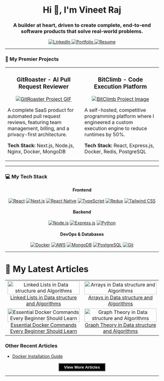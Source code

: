 <div align="center">
  <h1>Hi 👋, I'm Vineet Raj</h1>
  
  <h3>
    A builder at heart, driven to create complete, end-to-end software products that solve real-world problems.
  </h3>
  
  <p>
    <a href="https://linkedin.com/in/YOUR_LINKEDIN_USERNAME" target="_blank">
      <img src="https://img.shields.io/badge/LinkedIn-0077B5?style=for-the-badge&logo=linkedin&logoColor=white" alt="LinkedIn"/>
    </a>
    <a href="https://www.unknownbug.tech" target="_blank">
      <img src="https://img.shields.io/badge/Portfolio-E34F26?style=for-the-badge&logo=dev.to&logoColor=white" alt="Portfolio"/>
    </a>
    <a href="YOUR_RESUME_LINK" target="_blank">
      <img src="https://img.shields.io/badge/Download-Resume-A8B9CC?style=for-the-badge&logo=googledrive&logoColor=white" alt="Resume"/>
    </a>
  </p>
</div>

---

### 🚀 My Premier Projects

<table>
  <tr>
    <td valign="top" width="50%">
      <h3 align="center">GitRoaster - AI Pull Request Reviewer</h3>
      <p align="center">
        <a href="YOUR_GITROASTER_REPO_LINK" target="_blank">
          <img src="https://via.placeholder.com/400x250.png?text=Add+Project+GIF+Here" alt="GitRoaster Project GIF"/>
        </a>
      </p>
      <p>A complete SaaS product for automated pull request reviews, featuring team management, billing, and a privacy-first architecture.</p>
      <p><strong>Tech Stack:</strong> Next.js, Node.js, Nginx, Docker, MongoDB</p>
    </td>
    <td valign="top" width="50%">
      <h3 align="center">BitClimb - Code Execution Platform</h3>
      <p align="center">
        <a href="YOUR_BITCLIMB_REPO_LINK" target="_blank">
          <img src="https://via.placeholder.com/400x250.png?text=Add+Project+Image+Here" alt="BitClimb Project Image"/>
        </a>
      </p>
      <p>A self-hosted, competitive programming platform where I engineered a custom execution engine to reduce runtimes by 50%.</p>
      <p><strong>Tech Stack:</strong> React, Express.js, Docker, Redis, PostgreSQL</p>
    </td>
  </tr>
</table>

---

### 💻 My Tech Stack

<div align="center">
  <h4>Frontend</h4>
  <p>
    <a href="https://reactjs.org/" target="_blank"><img alt="React" src="https://img.shields.io/badge/React-61DAFB?style=for-the-badge&logo=react&logoColor=black"></a>
    <a href="https://nextjs.org/" target="_blank"><img alt="Next.js" src="https://img.shields.io/badge/Next.js-000000?style=for-the-badge&logo=next.js&logoColor=white"></a>
    <a href="https://reactnative.dev/" target="_blank"><img alt="React Native" src="https://img.shields.io/badge/React_Native-61DAFB?style=for-the-badge&logo=react&logoColor=black"></a>
    <a href="https://www.typescriptlang.org/" target="_blank"><img alt="TypeScript" src="https://img.shields.io/badge/TypeScript-3178C6?style=for-the-badge&logo=typescript&logoColor=white"></a>
    <a href="https://redux.js.org/" target="_blank"><img alt="Redux" src="https://img.shields.io/badge/Redux-764ABC?style=for-the-badge&logo=redux&logoColor=white"></a>
    <a href="https://tailwindcss.com/" target="_blank"><img alt="Tailwind CSS" src="https://img.shields.io/badge/Tailwind_CSS-06B6D4?style=for-the-badge&logo=tailwindcss&logoColor=white"></a>
  </p>
  <h4>Backend</h4>
  <p>
    <a href="https://nodejs.org" target="_blank"><img alt="Node.js" src="https://img.shields.io/badge/Node.js-339933?style=for-the-badge&logo=node.js&logoColor=white"></a>
    <a href="https://expressjs.com" target="_blank"><img alt="Express.js" src="https://img.shields.io/badge/Express.js-000000?style=for-the-badge&logo=express&logoColor=white"></a>
    <a href="https://www.python.org" target="_blank"><img alt="Python" src="https://img.shields.io/badge/Python-3776AB?style=for-the-badge&logo=python&logoColor=white"></a>
  </p>
  <h4>DevOps & Databases</h4>
  <p>
    <a href="https://www.docker.com/" target="_blank"><img alt="Docker" src="https://img.shields.io/badge/Docker-2496ED?style=for-the-badge&logo=docker&logoColor=white"></a>
    <a href="https://aws.amazon.com" target="_blank"><img alt="AWS" src="https://img.shields.io/badge/AWS-232F3E?style=for-the-badge&logo=amazon-aws&logoColor=white"></a>
    <a href="https://www.mongodb.com/" target="_blank"><img alt="MongoDB" src="https://img.shields.io/badge/MongoDB-47A248?style=for-the-badge&logo=mongodb&logoColor=white"></a>
    <a href="https://www.postgresql.org" target="_blank"><img alt="PostgreSQL" src="https://img.shields.io/badge/PostgreSQL-4169E1?style=for-the-badge&logo=postgresql&logoColor=white"></a>
    <a href="https://git-scm.com/" target="_blank"><img alt="Git" src="https://img.shields.io/badge/Git-F05032?style=for-the-badge&logo=git&logoColor=white"></a>
  </p>
</div>

---

# 📝 My Latest Articles

<table>

<tr><td width="50%" align="center">
  <a href="https://blog.unknownbug.tech/linked-lists-in-data-structure-and-algorithms" target="_blank">
    <img src="https://cdn.hashnode.com/res/hashnode/image/upload/v1755369194792/30b667b2-8eec-4888-9edd-799e96ad6d88.png" width="100%" alt="Linked Lists in Data structure and Algorithms"/>
  </a>
  <br />
  <a href="https://blog.unknownbug.tech/linked-lists-in-data-structure-and-algorithms" target="_blank">Linked Lists in Data structure and Algorithms</a>
</td>
    <td width="50%" align="center">
  <a href="https://blog.unknownbug.tech/arrays-in-data-structure-and-algorithms" target="_blank">
    <img src="https://cdn.hashnode.com/res/hashnode/image/upload/v1751652160342/161e3f42-7c3c-414e-91c7-f6218105cba8.png" width="100%" alt="Arrays in Data structure and Algorithms"/>
  </a>
  <br />
  <a href="https://blog.unknownbug.tech/arrays-in-data-structure-and-algorithms" target="_blank">Arrays in Data structure and Algorithms</a>
</td>
    </tr><tr><td width="50%" align="center">
  <a href="https://blog.unknownbug.tech/essential-docker-commands-every-beginner-should-learn" target="_blank">
    <img src="https://cdn.hashnode.com/res/hashnode/image/upload/v1750313893715/31b89db2-945d-4770-9c29-fae5656cda40.jpeg" width="100%" alt="Essential Docker Commands Every Beginner Should Learn"/>
  </a>
  <br />
  <a href="https://blog.unknownbug.tech/essential-docker-commands-every-beginner-should-learn" target="_blank">Essential Docker Commands Every Beginner Should Learn</a>
</td>
    <td width="50%" align="center">
  <a href="https://blog.unknownbug.tech/graph-theory-in-data-structure-and-algorithms" target="_blank">
    <img src="https://cdn.hashnode.com/res/hashnode/image/upload/v1747708795064/7bafec3d-83f5-41fc-a316-46b646103dcd.png" width="100%" alt="Graph Theory in Data structure and Algorithms"/>
  </a>
  <br />
  <a href="https://blog.unknownbug.tech/graph-theory-in-data-structure-and-algorithms" target="_blank">Graph Theory in Data structure and Algorithms</a>
</td>
    </tr>
</table>

### Other Recent Articles
* [Docker Installation Guide](https://blog.unknownbug.tech/docker-installation-guide)

<div align="center">
<a href="https://blog.unknownbug.tech" target="_blank"><button style="background:black; border:0; color:white; border:2px solid gray; padding:4px 16px; font-weight:700;">View More Articles</button></a>
</div>






---
